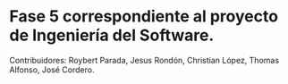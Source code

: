 # Fase 5 correspondiente al proyecto de Ingeniería del Software.

Contribuidores: Roybert Parada, Jesus Rondón, Christian López, Thomas Alfonso, José Cordero.